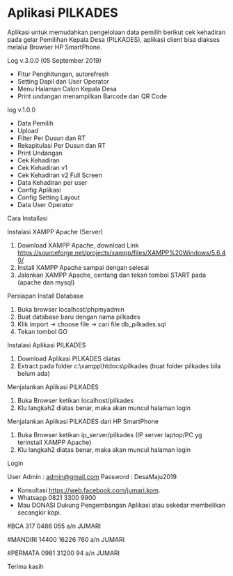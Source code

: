# Aplikasi PILKADES
Aplikasi untuk memudahkan pengelolaan data pemilih berikut cek kehadiran pada gelar Pemilihan Kepala Desa (PILKADES),
aplikasi client bisa diakses melalui Browser HP SmartPhone.

Log v.3.0.0 (05 September 2019)
- Fitur Penghitungan, autorefresh
- Setting Dapil dan User Operator
- Menu Halaman Calon Kepala Desa
- Print undangan menampilkan Barcode dan QR Code

log v.1.0.0
- Data Pemilih
- Upload
- Filter Per Dusun dan RT
- Rekapitulasi Per Dusun dan RT
- Print Undangan
- Cek Kehadiran
- Cek Kehadiran v1
- Cek Kehadiran v2 Full Screen
- Data Kehadiran per user
- Config Aplikasi
- Config Setting Layout
- Data User Operator

Cara Installasi

Instalasi XAMPP Apache (Server)
1. Download XAMPP Apache, download Link https://sourceforge.net/projects/xampp/files/XAMPP%20Windows/5.6.40/
2. Install XAMPP Apache sampai dengan selesai
3. Jalankan XAMPP Apache, centang dan tekan tombol START pada (apache dan mysql) 

Persiapan Install Database
1. Buka browser localhost/phpmyadmin
2. Buat database baru dengan nama pilkades
3. Klik import -> choose file -> cari file db_pilkades.sql
4. Tekan tombol GO

Instalasi Aplikasi PILKADES
1. Download Aplikasi PILKADES diatas
2. Extract pada folder c:\xampp\htdocs\pilkades (buat folder pilkades bila belum ada)

Menjalankan Aplikasi PILKADES
1. Buka Browser ketikan localhost/pilkades
2. Klu langkah2 diatas benar, maka akan muncul halaman login

Menjalankan Aplikasi PILKADES dari HP SmartPhone
1. Buka Browser ketikan ip_server/pilkades (IP server laptop/PC yg terinstall XAMPP Apache)
2. Klu langkah2 diatas benar, maka akan muncul halaman login

Login

User Admin : admin@gmail.com
Password : DesaMaju2019

- Konsultasi https://web.facebook.com/jumari.kom.
- Whatsapp 0821 3300 9900
- Mau DONASI Dukung Pengembangan Aplikasi atau sekedar membelikan secangkir kopi.

#BCA 317 0486 055
a/n JUMARI

#MANDIRI
14400 16226 760
a/n JUMARI

#PERMATA
0981 31200 94
a/n JUMARI

Terima kasih

